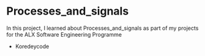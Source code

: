 # Processes_and_signals
In this project, I learned about Processes_and_signals as part of my projects for the ALX Software Engineering Programme
* Koredeycode
